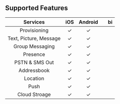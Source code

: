 

## Supported Features
| Services        | iOS | Android || bi |
|:--------------:|:-----------:|:------------:|:------------:|:------
| Provisioning   | ✓           | ✓|    
| Text, Picture, Message   | ✓           | ✓|    
| Group Messaging   | ✓           | ✓|    
| Presence   | ✓           | ✓|    
| PSTN & SMS Out   | ✓           | ✓|    
| Addressbook   | ✓           | ✓|    
| Location   | ✓           | ✓|    
| Push   | ✓           | ✓| 
| Cloud Stroage   | ✓           | ✓|    

